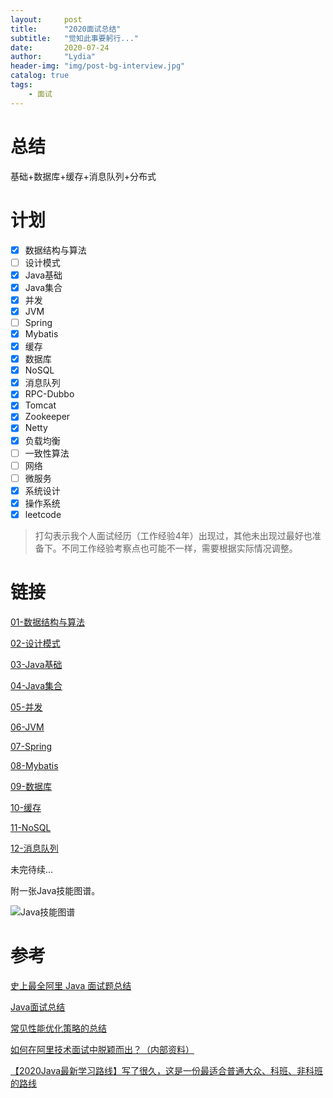 ```yaml
---
layout:     post
title:      "2020面试总结"
subtitle:   "觉知此事要躬行..."
date:       2020-07-24
author:     "Lydia"
header-img: "img/post-bg-interview.jpg"
catalog: true
tags:
    - 面试
---
```


# 总结

基础+数据库+缓存+消息队列+分布式

# 计划
- [x] 数据结构与算法
- [ ] 设计模式
- [x] Java基础
- [x] Java集合
- [x] 并发
- [x] JVM
- [ ] Spring
- [x] Mybatis
- [x] 缓存
- [x] 数据库
- [x] NoSQL
- [x] 消息队列
- [x] RPC-Dubbo
- [x] Tomcat
- [x] Zookeeper
- [x] Netty
- [x] 负载均衡
- [ ] 一致性算法
- [ ] 网络
- [ ] 微服务
- [x] 系统设计
- [x] 操作系统
- [x] leetcode

> 打勾表示我个人面试经历（工作经验4年）出现过，其他未出现过最好也准备下。不同工作经验考察点也可能不一样，需要根据实际情况调整。

# 链接

[01-数据结构与算法](https://nanfangstation.github.io/2020/07/24/数据结构与算法/)

[02-设计模式](https://nanfangstation.github.io/2020/07/24/设计模式/)

[03-Java基础](https://nanfangstation.github.io/2020/07/24/Java基础/)

[04-Java集合](https://nanfangstation.github.io/2020/07/26/Java集合/)

[05-并发](https://nanfangstation.github.io/2020/07/26/并发/)

[06-JVM](https://nanfangstation.github.io/2020/07/26/JVM/)

[07-Spring](https://nanfangstation.github.io/2020/07/26/Spring/)

[08-Mybatis](https://nanfangstation.github.io/2020/07/26/Mybatis/)

[09-数据库](https://nanfangstation.github.io/2020/07/26/数据库/)

[10-缓存](https://nanfangstation.github.io/2020/07/26/缓存/)

[11-NoSQL](https://nanfangstation.github.io/2020/07/26/NoSQL/)

[12-消息队列](https://nanfangstation.github.io/2020/07/26/消息队列/)

未完待续...

附一张Java技能图谱。

![Java技能图谱](http://blog.jeeqb.com/static/upload/20180424/-pPedLQdA4rfd4MEK8lg8uzL.jpg)

# 参考

[史上最全阿里 Java 面试题总结](https://www.jianshu.com/p/f53b9d349c66)

[Java面试总结](https://blog.csdn.net/thinkwon/category_9731418.html)

[常见性能优化策略的总结](https://tech.meituan.com/2016/12/02/performance-tunning.html)

[如何在阿里技术面试中脱颖而出？（内部资料）](https://developer.aliyun.com/article/574226)

[【2020Java最新学习路线】写了很久，这是一份最适合普通大众、科班、非科班的路线](https://segmentfault.com/a/1190000021886650)